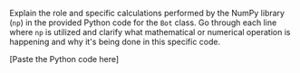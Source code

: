 Explain the role and specific calculations performed by the NumPy library (`np`) in the provided Python code for the `Bot` class. Go through each line where `np` is utilized and clarify what mathematical or numerical operation is happening and why it's being done in this specific code.

[Paste the Python code here]